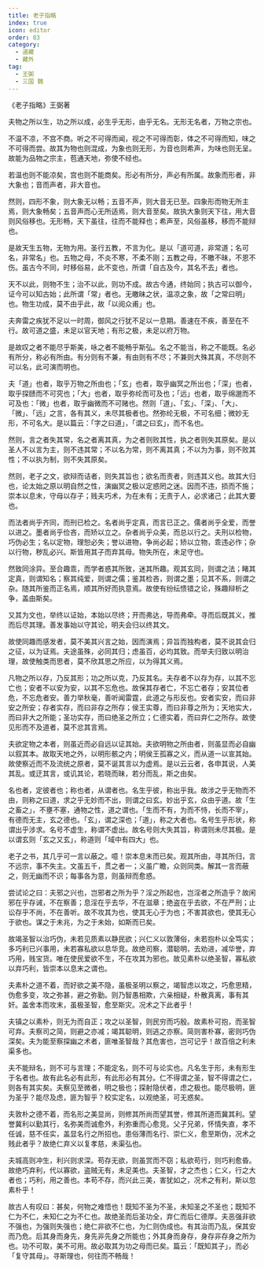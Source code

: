 ```yaml
---
title: 老子指略
index: true
icon: editor
order: 83
category:
  - 道藏
  - 藏外
tag:
  - 王弼
  - 三国 魏
---
```


《老子指略》王弼著  

夫物之所以生，功之所以成，必生乎无形，由乎无名。无形无名者，万物之宗也。  

不温不凉，不宫不商。听之不可得而闻，视之不可得而彰，体之不可得而知，味之不可得而尝。故其为物也则混成，为象也则无形，为音也则希声，为味也则无呈。故能为品物之宗主，苞通天地，弥使不经也。  

若温也则不能凉矣，宫也则不能商矣。形必有所分，声必有所属。故象而形者，非大象也；音而声者，非大音也。  

然则，四形不象，则大象无以畅；五音不声，则大音无已至。四象形而物无所主焉，则大象畅矣；五音声而心无所适焉，则大音至矣。故执大象则天下往，用大音则风俗移也。无形畅，天下虽往，往而不能释也；希声至，风俗虽移，移而不能辩也。  

是故天生五物，无物为用。圣行五教，不言为化。是以「道可道，非常道；名可名，非常名」也。五物之母，不炎不寒，不柔不刚；五教之母，不皦不昧，不恩不伤。虽古今不同，时移俗易，此不变也，所谓「自古及今，其名不去」者也。  

天不以此，则物不生；治不以此，则功不成。故古今通，终始同；执古可以御今，证今可以知古始；此所谓「常」者也。无皦昧之状，温凉之象，故「之常曰明」也。物生功成，莫不由乎此，故「以阅众甫」也。  

夫奔雷之疾犹不足以一时周，御风之行犹不足以一息期。善速在不疾，善至在不行。故可道之盛，未足以官天地；有形之极，未足以府万物。  

是故叹之者不能尽乎斯美，咏之者不能畅乎斯弘。名之不能当，称之不能既。名必有所分，称必有所由。有分则有不兼，有由则有不尽；不兼则大殊其真，不尽则不可以名，此可演而明也。  

夫「道」也者，取乎万物之所由也；「玄」也者，取乎幽冥之所出也；「深」也者，取乎探赜而不可究也；「大」也者，取乎弥纶而可及也；「远」也者，取乎绵邈而不可及也：「微」也者，取乎幽微而不可赌也。然则「道」、「玄」、「深」、「大」、「微」、「远」之言，各有其义，未尽其极者也。然弥纶无极，不可名细；微妙无形，不可名大。是以篇云：「字之曰道」，「谓之曰玄」，而不名也。  

然则，言之者失其常，名之者离其真，为之者则败其性，执之者则失其原矣。是以圣人不以言为主，则不违其常；不以名为常，则不离其真；不以为为事，则不败其性；不以执为制，则不失其原矣。  

然则，老子之文，欲辩而诘者，则失其旨也；欲名而责者，则违其义也。故其大归也，论太始之原以明自然之性，演幽冥之极以定惑罔之迷。因而不违，损而不施；崇本以息末，守母以存子；贱夫巧术，为在未有；无责于人，必求诸己；此其大要也。  

而法者尚乎齐同，而刑已检之。名者尚乎定真，而言已正之。儒者尚乎全爱，而誉以进之。墨者尚乎俭吝，而矫以立之。杂者尚乎众美，而总以行之。夫刑以检物，巧伪必生；名以定物，理恕必失；誉以进物，争尚必起；矫以立物，乖违必作；杂以行物，秽乱必兴。斯皆用其子而弃其母。物失所在，未足守也。  

然致同涂异。至合趣乖，而学者惑其所致，迷其所趣。观其玄同，则谓之法；睹其定真，则谓知名；察其纯爱，则谓之儒；鉴其检吝，则谓之墨；见其不系，则谓之杂。随其所鉴而正名焉，顺其所好而执意焉。故使有纷纭愦错之论，殊趣辩析之争，盖由斯矣。  

又其为文也，举终以证始，本始以尽终；开而弗达，导而弗牵。寻而后既其义，推而后尽其理。善发事始以守其论，明夫会归以终其文。  

故使同趣而感发者，莫不美其兴言之始，因而演焉；异旨而独构者，莫不说其会归之征，以为证焉。夫途虽殊，必同其归；虑虽百，必均其致。而举夫归致以明治理，故使触类而思者，莫不欣其思之所应，以为得其义焉。  

凡物之所以存，乃反其形；功之所以克，乃反其名。夫存者不以存为存，以其不忘亡也；安者不以安为安，以其不忘危也。故保其存者亡，不忘亡者存；安其位者危，不忘危者安。善力举秋毫，善听闻雷霆，此道之与形反也。安者实安，而曰非安之所安；存者实存，而曰非存之所存；侯王实尊，而曰非尊之所为；天地实大，而曰非大之所能；圣功实存，而曰绝圣之所立；仁德实着，而曰弃仁之所存。故使见形而不及道者，莫不忿其言焉。  

夫欲定物之本者，则虽近而必自远以证其始。夫欲明物之所由者，则虽显而必自幽以叙其本。故取天地之外，以明形骸之内；明侯王孤寡之义，而从道一以宣其始。故使察近而不及流统之原者，莫不诞其言以为虚焉。是以云云者，各申其说，人美其乱。或迂其言，或讥其论，若晓而昧，若分而乱，斯之由矣。  

名也者，定彼者也；称也者，从谓者也。名生乎彼，称出乎我。故涉之乎无物而不由，则称之曰道，求之乎无妙而不出，则谓之曰玄。妙出乎玄，众由乎道。故「生之畜之」，不壅不塞，通物之性，道之谓也。「生而不有，为而不恃，长而不宰」，有德而无主，玄之德也。「玄」，谓之深也；「道」，称之大者也。名号生乎形状，称谓出乎涉求。名号不虚生，称谓不虚出。故名号则大失其旨，称谓则未尽其极。是以谓玄则「玄之又玄」，称道则「域中有四大」也。  

老子之书，其几乎可一言以蔽之。噫！崇本息末而已矣。观其所由，寻其所归，言不远宗，事不失主。文虽五千，贯之者一；义虽广瞻，众则同类。解其一言而蔽之，则无幽而不识；每事各为意，则虽辩而愈惑。  

尝试论之曰：夫邪之兴也，岂邪者之所为乎？淫之所起也，岂淫者之所造乎？故闲邪在乎存诫，不在察善；息淫在乎去华，不在滋章；绝盗在乎去欲，不在严刑；止讼存乎不尚，不在善听。故不攻其为也，使其无心于为也；不害其欲也，使其无心于欲也。谋之于未兆，为之于未始，如斯而已矣。  

故竭圣智以治巧伪，未若见质素以静民欲；兴仁义以敦薄俗，未若抱朴以全笃实；多巧利已兴事用，未若寡私欲以息华竞。故绝司察，潜聪明，去劝进，减华誉，弃巧用，贱宝货。唯在使民爱欲不生，不在攻其为邪也。故见素朴以绝圣智，寡私欲以弃巧利，皆崇本以息末之谓也。  

夫素朴之道不着，而好欲之美不隐，虽极圣明以察之，竭智虑以攻之，巧愈思精，伪愈多变，攻之弥甚，避之弥勤。则乃智愚相欺，六亲相疑，朴散真离，事有其奸。盖舍本而攻末，虽极圣智，愈至斯灾。况术之下此者乎！  

夫镇之以素朴，则无为而自正；攻之以圣智，则民穷而巧殷。故素朴可抱，而圣智可弃。夫察司之简，则避之亦减；竭其聪明，则逃之亦察。简则害朴寡，密则巧伪深矣。夫为能至察探幽之术者，匪唯圣智哉？其危害也，岂可记乎！故百倍之利未渠多也。  

夫不能辩名，则不可与言理；不能定名，则不可与论实也。凡名生于形，未有形生于名者也。故有此名必有此形，有此形必有其分。仁不得谓之圣，智不得谓之仁，则各有其实矣。夫察见至微者，明之极也；探射隐伏者，虑之极也。能尽极明，匪为圣乎？能尽及虑，匪为智乎？校实定名，以观绝圣，可无惑矣。  

夫敦朴之德不着，而名形之美显尚，则修其所尚而望其誉，修其所道而冀其利。望誉冀利以勤其行，名弥美而诚愈外，利弥重而心愈竞。父子兄弟，怀情失直，孝不任诚，慈不任实，盖显名行之所招也。患俗薄而名行、崇仁义，愈至斯伪，况术之贱此者乎？故绝仁弃义以复孝慈，未渠弘也。  

夫城高则冲生，利兴则求深。苟存无欲，则虽赏而不窃；私欲苟行，则巧利愈昏。故绝巧弃利，代以寡欲，盗贼无有，未足美也。夫圣智，才之杰也；仁义，行之大者也；巧利，用之善也。本苟不存，而兴此三美，害犹如之，况术之有利，斯以忽素朴乎！  

故古人有叹曰：甚矣，何物之难悟也！既知不圣为不圣，未知圣之不圣也；既知不仁为不仁，未知仁之为不仁也。故绝圣而后圣功全，弃仁而后仁德厚。夫恶强非欲不强也，为强则失强也；绝仁非欲不仁也，为仁则伪成也。有其治而乃乱，保其安而乃危。后其身而身先，身先非先身之所能也；外其身而身存，身存非存身之所为也。功不可取，美不可用。故必取其为功之母而已矣。篇云：「既知其子」，而必「复守其母」。寻斯理也，何往而不畅哉！  
